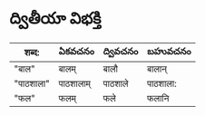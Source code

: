 # ద్వితీయా విభక్తి 

शब्द: | ఏకవచనం     | ద్వివచనం     | బహువచనం 
-------------|---------------|---------------|-----------
"बाल" | बालम् | बालौ | बालान् 
"पाठशाला" | पाठशालाम् | पाठशाले | पाठशाला:
"फल" | फलम् | फले | फलानि